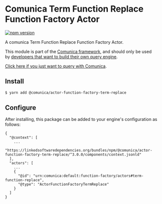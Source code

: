 # Comunica Term Function Replace Function Factory Actor

[![npm version](https://badge.fury.io/js/%40comunica%2Factor-function-factory-term-function-replace.svg)](https://www.npmjs.com/package/@comunica/actor-function-factory-term-replace)

A comunica Term Function Replace Function Factory Actor.

This module is part of the [Comunica framework](https://github.com/comunica/comunica),
and should only be used by [developers that want to build their own query engine](https://comunica.dev/docs/modify/).

[Click here if you just want to query with Comunica](https://comunica.dev/docs/query/).

## Install

```bash
$ yarn add @comunica/actor-function-factory-term-replace
```

## Configure

After installing, this package can be added to your engine's configuration as follows:
```text
{
  "@context": [
    ...
    "https://linkedsoftwaredependencies.org/bundles/npm/@comunica/actor-function-factory-term-replace/^3.0.0/components/context.jsonld"
  ],
  "actors": [
    ...
    {
      "@id": "urn:comunica:default:function-factory/actors#term-function-replace",
      "@type": "ActorFunctionFactoryTermReplace"
    }
  ]
}
```
